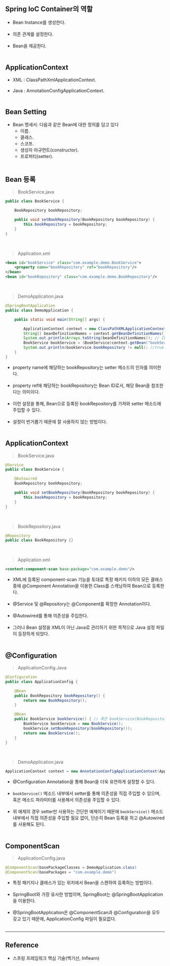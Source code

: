 Spring IoC Container의 역할
---------------------------

-	Bean Instance를 생성한다.<br><br>
-	의존 관계를 설정한다.<br><br>
-	Bean을 제공한다.<br><br>

ApplicationContext
------------------

-	XML : ClassPathXmlApplicationContext.<br><br>
-	Java : AnnotationConfigApplicationContext.<br><br>

Bean Setting
------------

-	Bean 명세서: 다음과 같은 Bean에 대한 정의를 담고 있다
	-	이름.
	-	클래스.
	-	스코프.
	-	생성자 아규먼트(constructor).
	-	프로퍼티(setter).<br><br>

Bean 등록
---------

> BookService.java

```java
public class BookService {

    BookRepository bookRepository;

    public void setBookRepository(BookRepository bookRepository) {
        this.bookRepository = bookRepository;
    }
}
```

<br>

> Application.xml

```XML
<bean id="bookService" class="com.example.demo.BookService">
    <property name="bookRepository" ref="bookRepository"/>
</bean>
<bean id="bookRepository" class="com.example.demo.BookRepository"/>
```

<br>

> DemoApplication.java

```java
@SpringBootApplication
public class DemoApplication {

    public static void main(String[] args) {

        ApplicationContext context = new ClassPathXMLApplicationContext("Application.xml");
        String[] beanDefinitionNames = context.getBeanDefinitionNames();
        System.out.println(Arrays.toString(beanDefinitionNames)); // [bookService, bookRepository]
        BookService bookService = (BookService)context.getBean("bookService");
        System.out.println(bookService.bookRepository != null); //true
    }
}
```

-	property name에 해당하는 bookRepository는 setter 메소드의 인자를 의미한다.<br><br>
-	property ref에 해당하는 bookRepository는 Bean ID로서, 해당 Bean을 참조한다는 의미이다.<br><br>
-	이런 설정을 통해, Bean으로 등록된 bookRepository를 가져와 setter 메소드에 주입할 수 있다.<br><br>
-	설정이 번거롭기 때문에 잘 사용하지 않는 방법이다.<br><br>

ApplicationContext
------------------

> BookService.java

```java
@Service
public class BookService {

    @Autowired
    BookRepository bookRepository;

    public void setBookRepository(BookRepository bookRepository) {
        this.bookRepository = bookRepository;
    }
}
```

<br>

> BookRepository.java

```java
@Repository
public class BookRepository {}
```

<br>

> Application.xml

```XML
<context:component-scan base-package="com.example.demo"/>
```

-	XML에 등록된 component-scan 기능을 토대로 특정 패키지 이하의 모든 클래스 중에 @Component Annotation을 이용한 Class를 스캐닝하여 Bean으로 등록한다.<br><br>
-	@Service 및 @Repository는 @Component를 확장한 Annotation이다.<br><br>
-	@Autowired를 통해 의존성을 주입한다.<br><br>
-	그러나 Bean 설정을 XML이 아닌 Java로 관리하기 위한 목적으로 Java 설정 파일이 등장하게 되었다.<br><br>

@Configuration
--------------

> ApplicationConfig.Java

```Java
@Configuration
public class ApplicationConfig {

    @Bean
    public BookRepository bookRepository() {
        return new BookRepository();
    }

    @Bean
    public BookService bookService() { // 혹은 bookService(BookRepository bookRepository)
        BookService bookService = new BookService();
        bookService.setBookRepository(bookRepository());
        return new BookService();
    }
}
```

<br>

> DemoApplication.java

```java
ApplicationContext context = new AnnotationConfigApplicationContext(ApplicationConfig.class);
```

-	@Configuration Annotation을 통해 Bean을 더욱 유연하게 설정할 수 있다.<br><br>
-	`bookService()` 메소드 내부에서 setter를 통해 의존성을 직접 주입할 수 있으며, 혹은 메소드 파라미터를 사용해서 의존성을 주입할 수 있다.<br><br>
-	위 예제의 경우 setter만 사용하는 간단한 예제이기 때문에 `bookService()` 메소드 내부에서 직접 의존성을 주입할 필요 없이, 단순히 Bean 등록을 하고 @Autowired를 사용해도 된다.<br><br>

ComponentScan
-------------

> ApplicationConfig.java

```java
@ComponentScan(basePackageClasses = DemoApplication.class)
@ComponentScan(basePackages = "com.example.demo")
```

-	특정 패키지나 클래스가 있는 위치에서 Bean을 스캔하여 등록하는 방법이다.<br><br>
-	SpringBoot와 가장 유사한 방법이며, SpringBoot는 @SpringBootApplication을 이용한다.<br><br>
-	@SpringBootApplication은 @ComponentScan과 @Configuration을 모두 갖고 있기 때문에, ApplicationConfig 파일이 필요없다.<br><br>

---

Reference
---------

-	스프링 프레임워크 핵심 기술(백기선, Inflearn)

